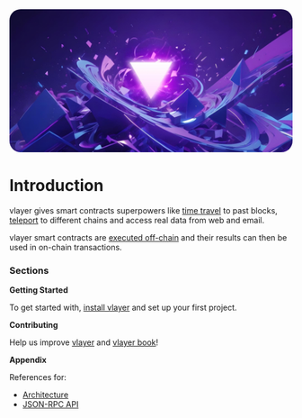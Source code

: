 <img src="images/cover.jpg" style="border-radius: 20px" alt="Trustless verifiable data infrastructure powered by zero-knowledge proofs">

# Introduction

vlayer gives smart contracts superpowers like [time travel](/features/time-travel.html) to past blocks, [teleport](/features/teleport.html) to different chains and access real data from web and email.

vlayer smart contracts are [executed off-chain](/getting-started/how-it-works.html) and their results can then be used in on-chain transactions.

### Sections

**Getting Started**

To get started with, [install vlayer]((./getting-started/installation.md)) and set up your first project.

**Contributing**

Help us improve [vlayer](./contributing/vlayer.md) and [vlayer book](./contributing/book.md)!

**Appendix**

References for:
- [Architecture](./appendix/architecture.md)
- [JSON-RPC API](./appendix/api.md)
